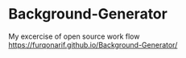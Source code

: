 # Background-Generator
My excercise of open source work flow
https://furqonarif.github.io/Background-Generator/

